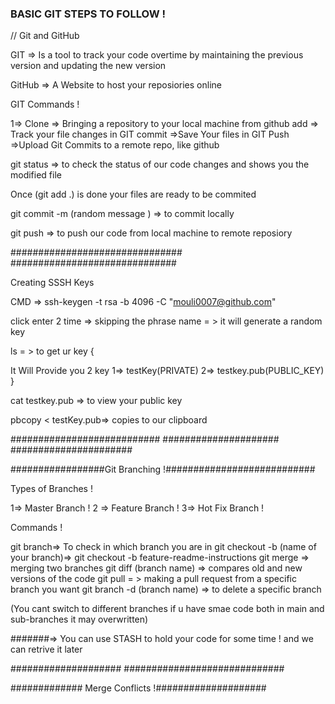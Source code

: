 ### BASIC GIT STEPS TO FOLLOW !


// Git and GitHub 


GIT  => Is a tool to track your code overtime by 
maintaining the previous version and updating the new version


GitHub => A Website to host your reposiories online


GIT Commands !

1=> Clone => Bringing a repository to your local machine from github
add => Track your file changes in GIT
commit =>Save Your files in GIT
Push =>Upload Git Commits to a remote repo, like github

git status => to check the status of our code changes and shows you the modified file 

Once (git add .) is done your files are ready to be commited

git commit -m (random message ) => to commit locally

git push =>  to push our code from local machine to remote reposiory


###############################
##############################

Creating SSSH Keys 

CMD => ssh-keygen -t rsa -b 4096 -C "mouli0007@github.com"

click enter 2 time => skipping the phrase name = > it will generate a random key 

ls  = > to get ur key {

It Will Provide you 2 key 
1=> testKey(PRIVATE)
2=> testkey.pub(PUBLIC_KEY)
}


cat testkey.pub => to view your public key


pbcopy < testKey.pub=> copies to our clipboard



###########################
#####################
######################

#################Git Branching !###########################


Types of Branches !

 1=> Master Branch !
 2 => Feature Branch !
3=> Hot Fix Branch !



Commands !

git branch=> To check in which branch you are in 
git checkout -b (name of your branch)=> git checkout -b feature-readme-instructions
git merge => merging two branches
git diff (branch name) => compares old and new versions of the code
git pull = > making a pull request from a specific branch you want 
git branch -d (branch name) => to delete a specific branch



(You cant switch to different branches 
if u have smae code both in main and sub-branches it may overwritten)

#######=> You can use STASH to hold your code for some time ! and we can retrive it later

####################
#############################

############# Merge Conflicts !####################




